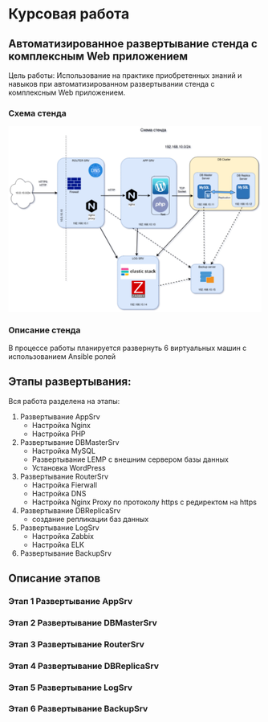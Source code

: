 # Курсовая работа

## Автоматизированное развертывание стенда с комплексным Web приложением

Цель работы: Использование на практике приобретенных знаний и навыков при автоматизированном развертывании стенда с комплексным Web приложением.

### Схема стенда 

![схема стенда](images/Otus%20Project.png)

### Описание стенда

В процессе работы планируется развернуть 6 виртуальных машин с использованием Ansible ролей 

## Этапы развертывания:

Вся работа разделена на этапы:

1. Развертывание AppSrv
   - Настройка Nginx
   - Настройка PHP
2. Развертывание DBMasterSrv
   - Настройка MySQL
   - Развертывание LEMP с внешним сервером базы данных
   - Установка WordPress
3. Развертывание RouterSrv
   - Настройка Fierwall
   - Настройка DNS
   - Настройка Nginx Proxy по протоколу https с редиректом на https
4. Развертывание DBReplicaSrv
   - создание репликации баз данных
5. Развертывание LogSrv
   - Настройка Zabbix
   - Настройка ELK
6. Развертывание BackupSrv

## Описание этапов

### Этап 1 Развертывание AppSrv

### Этап 2 Развертывание DBMasterSrv

### Этап 3 Развертывание RouterSrv

### Этап 4 Развертывание DBReplicaSrv

### Этап 5 Развертывание LogSrv

### Этап 6 Развертывание BackupSrv
